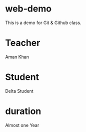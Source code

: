 # web-demo
This is a demo for Git &amp; Github class.

# Teacher
Aman Khan

# Student
Delta Student

# duration
Almost one Year